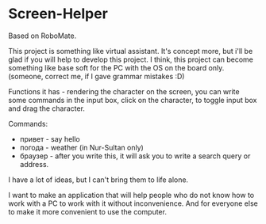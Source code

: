 # Screen-Helper
Based on RoboMate.

This project is something like virtual assistant. It's concept more, but i'll be glad if you will help to develop this project.
I think, this project can become something like base soft for the PC with the OS on the board only. (someone, correct me, if I gave grammar mistakes :D)

Functions it has - rendering the character on the screen, you can write some commands in the input box, click on the character, to toggle input box and drag the character.

Commands:
- привет - say hello
- погода - weather (in Nur-Sultan only)
- браузер - after you write this, it will ask you to write a search query or address.

I have a lot of ideas, but I can't bring them to life alone.

I want to make an application that will help people who do not know how to work with a PC to work with it without inconvenience. And for everyone else to make it more convenient to use the computer.

